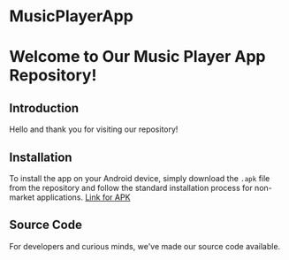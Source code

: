 # MusicPlayerApp

# Welcome to Our Music Player App Repository!

## Introduction
Hello and thank you for visiting our repository! 


## Installation
To install the app on your Android device, simply download the `.apk` file from the repository and follow the standard installation process for non-market applications.
[Link for APK](https://github.com/IwanBelenko/MusicPlayerApp/blob/main/app-debug.apk)

## Source Code
For developers and curious minds, we've made our source code available.


